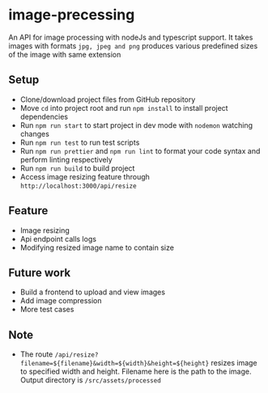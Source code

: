 # image-precessing
An API for image processing with nodeJs and typescript support. It takes images with formats ``jpg, jpeg and png`` produces various predefined sizes of the image with same extension  

## Setup
- Clone/download project files from GitHub repository
- Move `cd` into project root and run `npm install` to install project dependencies 
- Run `npm run start` to start project in dev mode with `nodemon` watching changes
- Run `npm run test` to run test scripts 
- Run `npm run prettier` and `npm run lint` to format your code syntax and perform linting respectively
- Run `npm run build` to build project
- Access image resizing feature through `http://localhost:3000/api/resize`

## Feature
- Image resizing
- Api endpoint calls logs
- Modifying resized image name to contain size 

## Future work
- Build a frontend to upload and view images 
- Add image compression
- More test cases

## Note
- The route ``/api/resize?filename=${filename}&width=${width}&height=${height}`` resizes image to specified width and height. Filename here is the path to the image. Output directory is `/src/assets/processed`